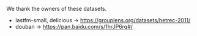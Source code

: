 We thank the owners of these datasets.

* lastfm-small, delicious -> https://grouplens.org/datasets/hetrec-2011/
* douban -> https://pan.baidu.com/s/1hrJP6rq#/
